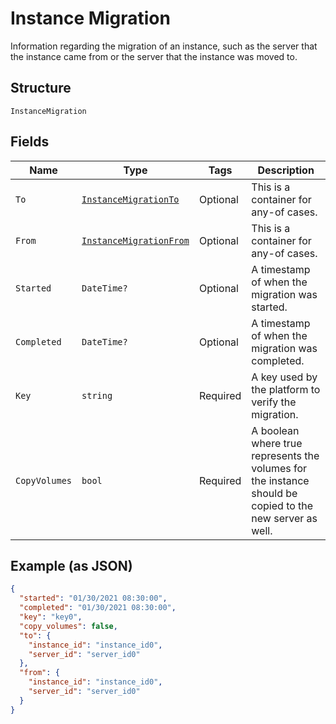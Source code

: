 
# Instance Migration

Information regarding the migration of an instance, such as the server that the instance came from or the server that the instance was moved to.

## Structure

`InstanceMigration`

## Fields

| Name | Type | Tags | Description |
|  --- | --- | --- | --- |
| `To` | [`InstanceMigrationTo`](../../doc/models/containers/instance-migration-to.md) | Optional | This is a container for any-of cases. |
| `From` | [`InstanceMigrationFrom`](../../doc/models/containers/instance-migration-from.md) | Optional | This is a container for any-of cases. |
| `Started` | `DateTime?` | Optional | A timestamp of when the migration was started. |
| `Completed` | `DateTime?` | Optional | A timestamp of when the migration was completed. |
| `Key` | `string` | Required | A key used by the platform to verify the migration. |
| `CopyVolumes` | `bool` | Required | A boolean where true represents the volumes for the instance should be copied to the new server as well. |

## Example (as JSON)

```json
{
  "started": "01/30/2021 08:30:00",
  "completed": "01/30/2021 08:30:00",
  "key": "key0",
  "copy_volumes": false,
  "to": {
    "instance_id": "instance_id0",
    "server_id": "server_id0"
  },
  "from": {
    "instance_id": "instance_id0",
    "server_id": "server_id0"
  }
}
```

